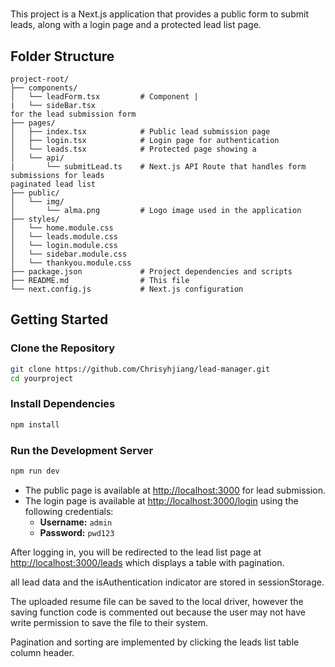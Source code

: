 #

This project is a Next.js application that provides a public form to submit leads, along with a login page and a protected lead list page.

## Folder Structure

```
project-root/
├── components/
│   └── leadForm.tsx         # Component |
|   └── sideBar.tsx
for the lead submission form
├── pages/
│   ├── index.tsx            # Public lead submission page
│   ├── login.tsx            # Login page for authentication
│   └── leads.tsx            # Protected page showing a
│   └── api/
|       └── submitLead.ts    # Next.js API Route that handles form submissions for leads
paginated lead list
├── public/
│   └── img/
│       └── alma.png         # Logo image used in the application
├── styles/
│   └── home.module.css
│   └── leads.module.css
│   └── login.module.css
│   └── sidebar.module.css
│   └── thankyou.module.css
├── package.json             # Project dependencies and scripts
├── README.md                # This file
└── next.config.js           # Next.js configuration
```

## Getting Started

### Clone the Repository

```bash
git clone https://github.com/Chrisyhjiang/lead-manager.git
cd yourproject
```

### Install Dependencies

```bash
npm install
```

### Run the Development Server

```bash
npm run dev
```

- The public page is available at [http://localhost:3000](http://localhost:3000) for lead submission.
- The login page is available at [http://localhost:3000/login](http://localhost:3000/login) using the following credentials:
  - **Username:** `admin`
  - **Password:** `pwd123`

After logging in, you will be redirected to the lead list page at [http://localhost:3000/leads](http://localhost:3000/leads) which displays a table with pagination.

all lead data and the isAuthentication indicator are stored in sessionStorage.

The uploaded resume file can be saved to the local driver, however the saving function code is commented out because the user may not have write permission to save the file to their system.

Pagination and sorting are implemented by clicking the leads list table column header.

```

```
